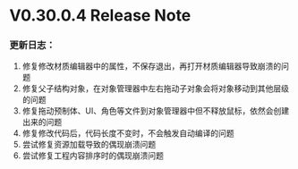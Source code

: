 # V0.30.0.4 Release Note

### 更新日志：

1. 修复修改材质编辑器中的属性，不保存退出，再打开材质编辑器导致崩溃的问题
2. 修复父子结构对象，在对象管理器中左右拖动子对象会将对象移动到其他层级的问题
3. 修复拖动预制体、UI、角色等文件到对象管理器中但不释放鼠标，依然会创建出来的问题
4. 修复修改代码后，代码长度不变时，不会触发自动编译的问题
5. 尝试修复资源加载导致的偶现崩溃问题
6. 尝试修复工程内容排序时的偶现崩溃问题